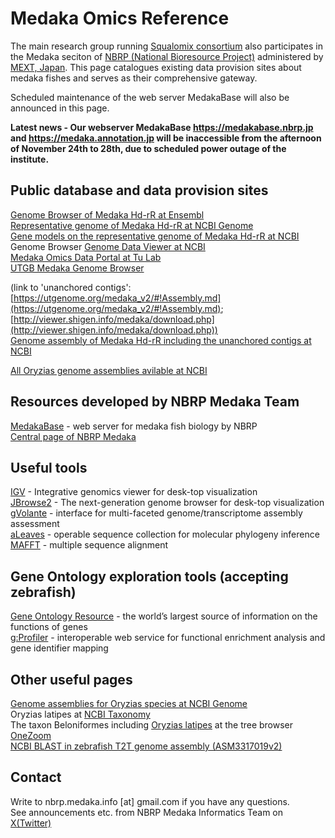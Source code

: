 # Medaka Omics Reference

The main research group running [Squalomix consortium](https://github.com/Squalomix/info) also participates in the Medaka seciton of [NBRP (National Bioresource Project)](https://nbrp.jp/en/) administered by [MEXT, Japan](https://www.mext.go.jp/en/). This page catalogues existing data provision sites about medaka fishes and serves as their comprehensive gateway. 

Scheduled maintenance of the web server MedakaBase will also be announced in this page.

**Latest news - Our webserver MedakaBase https://medakabase.nbrp.jp and https://medaka.annotation.jp will be inaccessible from the afternoon of November 24th to 28th, due to scheduled power outage of the institute.**

## Public database and data provision sites

[Genome Browser of Medaka Hd-rR at Ensembl](https://asia.ensembl.org/Oryzias_latipes/Info/Index)<BR>
[Representative genome of Medaka Hd-rR at NCBI Genome](https://www.ncbi.nlm.nih.gov/data-hub/genome/GCF_002234675.1/)<BR>
[Gene models on the representative genome of Medaka Hd-rR at NCBI](https://www.ncbi.nlm.nih.gov/genome/annotation_euk/Oryzias_latipes/103/)<BR>
Genome Browser [Genome Data Viewer at NCBI](https://www.ncbi.nlm.nih.gov/genome/gdv/browser/genome/?id=GCF_002234675.1)<BR>
[Medaka Omics Data Portal at Tu Lab](http://tulab.genetics.ac.cn/medaka_omics/)<BR>
[UTGB Medaka Genome Browser](http://utgenome.org/medaka/)<BR>

(link to 'unanchored contigs': [https://utgenome.org/medaka_v2/#!Assembly.md](https://utgenome.org/medaka_v2/#!Assembly.md); [http://viewer.shigen.info/medaka/download.php](http://viewer.shigen.info/medaka/download.php))<BR>
[Genome assembly of Medaka Hd-rR including the unanchored contigs at NCBI ](https://www.ncbi.nlm.nih.gov/datasets/genome/GCA_004347445.1/)<BR>

[All Oryzias genome assemblies avilable at NCBI](https://www.ncbi.nlm.nih.gov/datasets/genome/?taxon=8089)<BR>

## Resources developed by NBRP Medaka Team 

[MedakaBase](https://medakabase.nbrp.jp/) - web server for medaka fish biology by NBRP<BR>
[Central page of NBRP Medaka](https://shigen.nig.ac.jp/medaka/)<BR>

## Useful tools
 
[IGV](https://software.broadinstitute.org/software/igv/) - Integrative genomics viewer for desk-top visualization<BR>
[JBrowse2](https://jbrowse.org/jb2/download/) - The next-generation genome browser for desk-top visualization<BR>
[gVolante](https://gvolante.riken.jp/) - interface for multi-faceted genome/transcriptome assembly assessment<BR>
[aLeaves](https://aleaves.cdb.riken.jp/aleaves/) - operable sequence collection for molecular phylogeny inference<BR>
[MAFFT](https://mafft.cbrc.jp/alignment/server/index.html) - multiple sequence alignment

## Gene Ontology exploration tools (accepting zebrafish)

[Gene Ontology Resource](https://geneontology.org/) - the world’s largest source of information on the functions of genes<BR>
[g:Profiler](http://biit.cs.ut.ee/gprofiler/gost) - interoperable web service for functional enrichment analysis and gene identifier mapping<BR>
  
## Other useful pages

[Genome assemblies for Oryzias species at NCBI Genome](https://www.ncbi.nlm.nih.gov/genome/browse#!/overview/Oryzias)<BR>
Oryzias latipes at [NCBI Taxonomy](https://www.ncbi.nlm.nih.gov/Taxonomy/Browser/wwwtax.cgi?id=8090)<BR>
The taxon Beloniformes including [Oryzias latipes](https://www.onezoom.org/life/@Beloniformes=837201?img=best_any&anim=flight#x1654,y529,w4.7607) at the tree browser [OneZoom](https://www.onezoom.org/)<BR>
[NCBI BLAST in zebrafish T2T genome assembly (ASM3317019v2)](https://blast.ncbi.nlm.nih.gov/Blast.cgi?PAGE_TYPE=BlastSearch&PROG_DEF=blastn&BLAST_SPEC=GDH_GCA_033170195.2)


## Contact

Write to nbrp.medaka.info [at] gmail.com if you have any questions.<BR>
See announcements etc. from NBRP Medaka Informatics Team on [X(Twitter)](https://twitter.com/nbrpmedakaomix)<BR>
